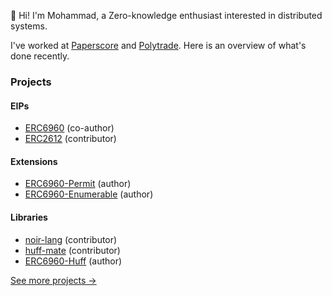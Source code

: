 :wave: Hi! I'm Mohammad, a Zero-knowledge enthusiast interested in distributed systems.

I've worked at [Paperscore](https://paperscore.org) and [Polytrade](https://polytrade.finance/).
Here is an overview of what's done recently.

### Projects

#### EIPs

- [ERC6960][ERC6960] (co-author)
- [ERC2612][ERC2612] (contributor)

#### Extensions

- [ERC6960-Permit][ERC6960-Permit] (author)
- [ERC6960-Enumerable][ERC6960-Enumerable] (author)

#### Libraries

- [noir-lang][noir-lang] (contributor)
- [huff-mate][huff-mate] (contributor)
- [ERC6960-Huff][ERC6960-Huff] (author)

[See more projects &rarr;][see-more]

[noir-lang]: https://github.com/noir-lang/docs
[huff-mate]: https://github.com/huff-language/huffmate
[ERC6960]: https://eips.ethereum.org/EIPS/eip-6960
[ERC2612]: https://eips.ethereum.org/EIPS/eip-2612
[ERC6960-Huff]: https://github.com/zakrad/DLT-Huff
[ERC6960-Permit]: https://github.com/polytrade-finance/dual-layer-token
[ERC6960-Enumerable]: https://github.com/polytrade-finance/dual-layer-token
[see-more]: https://github.com/zakrad/zakrad/blob/master/PROJECTS.md
